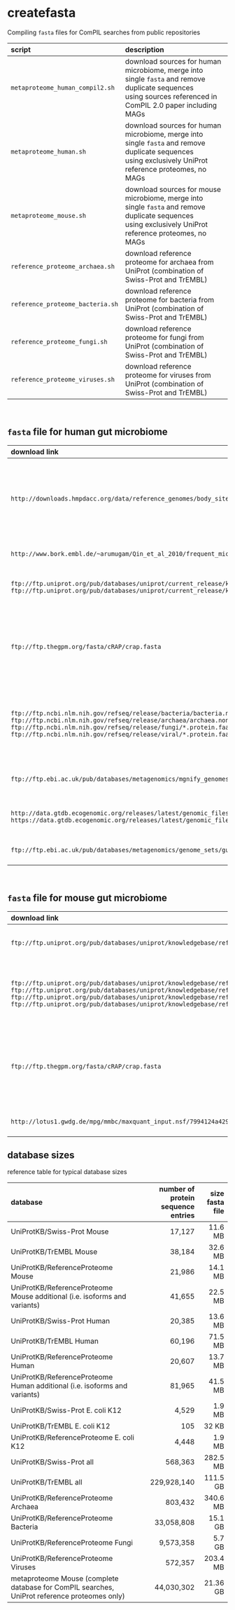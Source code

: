 # createfasta

Compiling `fasta` files for ComPIL searches from public repositories

| script | description |
| :--- | :--- |
| `metaproteome_human_compil2.sh` | download sources for human microbiome, merge into single `fasta` and remove duplicate sequences<br>using sources referenced in ComPIL 2.0 paper including MAGs |
| `metaproteome_human.sh` | download sources for human microbiome, merge into single `fasta` and remove duplicate sequences<br>using exclusively UniProt reference proteomes, no MAGs |
| `metaproteome_mouse.sh` | download sources for mouse microbiome, merge into single `fasta` and remove duplicate sequences<br>using exclusively UniProt reference proteomes, no MAGs |
| `reference_proteome_archaea.sh` | download reference proteome for archaea from UniProt (combination of Swiss-Prot and TrEMBL)|
| `reference_proteome_bacteria.sh` | download reference proteome for bacteria from UniProt (combination of Swiss-Prot and TrEMBL)|
| `reference_proteome_fungi.sh` | download reference proteome for fungi from UniProt (combination of Swiss-Prot and TrEMBL)|
| `reference_proteome_viruses.sh` | download reference proteome for viruses from UniProt (combination of Swiss-Prot and TrEMBL)|

&nbsp;

## `fasta` file for human gut microbiome

| download link | description |
| :--- | :--- |
| `http://downloads.hmpdacc.org/data/reference_genomes/body_sites/Gastrointestinal_tract.pep.fsa` | NIH Human Microbiome Project (HMP)<br>Data Analysis and Coordination Center (DACC)<br>gastrointestinal tract |
| `http://www.bork.embl.de/~arumugam/Qin_et_al_2010/frequent_microbe_proteins.fasta.gz` | Peer Bork Group, EMBL Heidelberg |
| `ftp://ftp.uniprot.org/pub/databases/uniprot/current_release/knowledgebase/complete/uniprot_sprot.fasta.gz`<br>`ftp://ftp.uniprot.org/pub/databases/uniprot/current_release/knowledgebase/complete/uniprot_trembl.fasta.gz` | complete UniProt<br>(SwissProt and TrEMBL) |
| `ftp://ftp.thegpm.org/fasta/cRAP/crap.fasta` | The Global Proteome Machine (GPM)<br>common Repository of Adventitious Proteins (cRAP) |
| `ftp://ftp.ncbi.nlm.nih.gov/refseq/release/bacteria/bacteria.nonredundant*.protein.faa.gz`<br>`ftp://ftp.ncbi.nlm.nih.gov/refseq/release/archaea/archaea.nonredundant*.protein.faa.gz`<br>`ftp://ftp.ncbi.nlm.nih.gov/refseq/release/fungi/*.protein.faa.gz`<br>`ftp://ftp.ncbi.nlm.nih.gov/refseq/release/viral/*.protein.faa.gz` | National Center for Biotechnology Information (NCBI)<br>Bacteria + Archea + Fungi + Viruses |
| `ftp://ftp.ebi.ac.uk/pub/databases/metagenomics/mgnify_genomes/human-gut/v2.0/protein_catalogue` | Unified Human Gastrointestinal Genome (UHGG) v2.0 |
| `http://data.gtdb.ecogenomic.org/releases/latest/genomic_files_all/ar53_marker_genes_all.tar.gz`<br>`https://data.gtdb.ecogenomic.org/releases/latest/genomic_files_all/bac120_marker_genes_all.tar.gz` | Genome Taxonomy Database (GTDB) |
| `ftp://ftp.ebi.ac.uk/pub/databases/metagenomics/genome_sets/gut_phage_database/GPD_proteome.faa.gz` | Gut Phage Database (GPD) |

&nbsp;

## `fasta` file for mouse gut microbiome

| download link | description |
| :--- | :--- |
| `ftp://ftp.uniprot.org/pub/databases/uniprot/knowledgebase/reference_proteomes/Eukaryota/UP000000589/UP000000589_10090.fasta.gz` | mouse reference proteome from UniProt |
| `ftp://ftp.uniprot.org/pub/databases/uniprot/knowledgebase/reference_proteomes/Archaea/`<br>`ftp://ftp.uniprot.org/pub/databases/uniprot/knowledgebase/reference_proteomes/Bacteria/`<br>`ftp://ftp.uniprot.org/pub/databases/uniprot/knowledgebase/reference_proteomes/Eukaryota`<br>`ftp://ftp.uniprot.org/pub/databases/uniprot/knowledgebase/reference_proteomes/Viruses/` | reference proteomes for archaea, bacteria, fungi and viruses from UniProt |
| `ftp://ftp.thegpm.org/fasta/cRAP/crap.fasta` | The Global Proteome Machine (GPM)<br>common Repository of Adventitious Proteins (cRAP) |
| `http://lotus1.gwdg.de/mpg/mmbc/maxquant_input.nsf/7994124a4298328fc125748d0048fee2/\$FILE/contaminants.fasta` | contaminants from MaxQuant |


## database sizes

reference table for typical database sizes

| database | number of protein sequence entries | size fasta file |
| :--- | ---: | ---: |
| UniProtKB/Swiss-Prot Mouse | 17,127 | 11.6 MB |
| UniProtKB/TrEMBL Mouse | 38,184 | 32.6 MB |
| UniProtKB/ReferenceProteome Mouse | 21,986 | 14.1 MB |
| UniProtKB/ReferenceProteome Mouse additional (i.e. isoforms and variants) | 41,655 | 22.5 MB |
| UniProtKB/Swiss-Prot Human | 20,385 | 13.6 MB |
| UniProtKB/TrEMBL Human | 60,196 | 71.5 MB |
| UniProtKB/ReferenceProteome Human | 20,607 | 13.7 MB |
| UniProtKB/ReferenceProteome Human additional (i.e. isoforms and variants) | 81,965 | 41.5 MB |
| UniProtKB/Swiss-Prot E. coli K12 | 4,529 | 1.9 MB |
| UniProtKB/TrEMBL E. coli K12 | 105 | 32 KB |
| UniProtKB/ReferenceProteome E. coli K12 | 4,448 | 1.9 MB |
| UniProtKB/Swiss-Prot all | 568,363 | 282.5 MB |
| UniProtKB/TrEMBL all | 229,928,140 | 111.5 GB |
| UniProtKB/ReferenceProteome Archaea | 803,432 | 340.6 MB |
| UniProtKB/ReferenceProteome Bacteria | 33,058,808 | 15.1 GB |
| UniProtKB/ReferenceProteome Fungi | 9,573,358 | 5.7 GB |
| UniProtKB/ReferenceProteome Viruses | 572,357 | 203.4 MB |
| metaproteome Mouse (complete database for ComPIL searches, UniProt reference proteomes only) | 44,030,302 | 21.36 GB |

